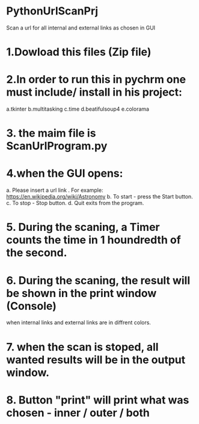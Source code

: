 # PythonUrlScanPrj
Scan a url for all internal and external links as chosen in GUI

# 1.Dowload this files (Zip file)
# 2.In order to run this in pychrm one must include/ install in his project:
  a.tkinter
  b.multitasking
  c.time
  d.beatifulsoup4
  e.colorama
# 3. the maim file is ScanUrlProgram.py
# 4.when the GUI opens:
  a. Please insert a url link . For example: https://en.wikipedia.org/wiki/Astronomy
  b. To start - press the Start button.
  c. To stop - Stop button.
  d. Quit exits from the program.
# 5. During the scaning, a Timer counts the time in 1 houndredth of the second.
# 6. During the scaning, the result will be shown in the print window (Console) 
  when internal links and external links are in diffrent colors.
# 7. when the scan is stoped, all wanted results will be in the output window.
# 8. Button "print" will print what was chosen - inner / outer / both
